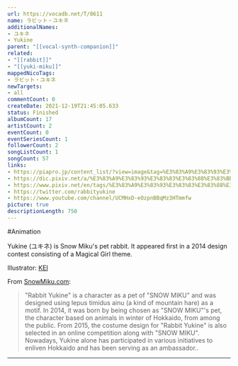 ```yaml
---
url: https://vocadb.net/T/8611
name: ラビット・ユキネ
additionalNames: 
- ユキネ
- Yukine
parent: "[[vocal-synth-companion]]"
related:
- "[[rabbit]]"
- "[[yuki-miku]]"
mappedNicoTags:
- ラビット・ユキネ
newTargets:
- all
commentCount: 0
createDate: 2021-12-19T21:45:05.633
status: Finished
albumCount: 17
artistCount: 2
eventCount: 0
eventSeriesCount: 1
followerCount: 2
songListCount: 1
songCount: 57
links: 
- https://piapro.jp/content_list/?view=image&tag=%E3%83%A9%E3%83%93%E3%83%83%E3%83%88%E3%83%BB%E3%83%A6%E3%82%AD%E3%83%8D
- https://dic.pixiv.net/a/%E3%83%A9%E3%83%93%E3%83%83%E3%83%88%E3%83%BB%E3%83%A6%E3%82%AD%E3%83%8D
- https://www.pixiv.net/en/tags/%E3%83%A9%E3%83%93%E3%83%83%E3%83%88%E3%83%BB%E3%83%A6%E3%82%AD%E3%83%8D
- https://twitter.com/rabbityukine
- https://www.youtube.com/channel/UCMHxD-eOzpnBBqMz3HTmmfw
picture: true
descriptionLength: 750
---
```


#Animation

Yukine (ユキネ) is Snow Miku's pet rabbit. It appeared first in a 2014 design contest consisting of a Magical Girl theme.

Illustrator: [KEI](https://vocadb.net/Ar/9213)

From [SnowMiku.com](https://snowmiku.com/2022/info_snowmiku_en.html):
>"Rabbit Yukine" is a character as a pet of "SNOW MIKU" and was designed using lepus timidus ainu (a kind of mountain hare) as a motif.
>In 2014, it was born by being chosen as "SNOW MIKU"'s pet, the character based on animals in winter of Hokkaido, from among the public. From 2015, the costume design for "Rabbit Yukine" is also selected in an online competition along with "SNOW MIKU".
>Nowadays, Yukine alone has participated in various initiatives to enliven Hokkaido and has been serving as an ambassador..

---

